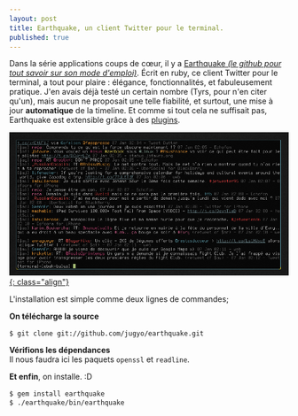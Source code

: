 ```yaml
---
layout: post
title: Earthquake, un client Twitter pour le terminal.
published: true
---
```

Dans la série applications coups de cœur, il y a <a href="https://github.com/jugyo/earthquake" title="Le Github de Earthquake" target="_blank">Earthquake <em>(le github pour tout savoir sur son mode d'emploi)</em></a>. Écrit en ruby, ce client Twitter pour le terminal, a tout pour plaire : élégance, fonctionnalités, et fabuleusement pratique.
J'en avais déjà testé un certain nombre (Tyrs, pour n'en citer qu'un), mais aucun ne proposait une telle fiabilité, et surtout, une mise à jour <strong>automatique</strong> de la timeline. Et comme si tout cela ne suffisait pas, Earthquake est extensible grâce à des <a href="https://github.com/jugyo/earthquake/wiki" target="_blank">plugins</a>.

[![Flux Earthquake](/images/earthquake.png){: class="align"}](/images/earthquake.png)

L'installation est simple comme deux lignes de commandes;

**On télécharge la source**

	$ git clone git://github.com/jugyo/earthquake.git

**Vérifions les dépendances**  
Il nous faudra ici les paquets `openssl` et `readline`.

**Et enfin**, on installe. :D
 
	$ gem install earthquake
	$ ./earthquake/bin/earthquake
